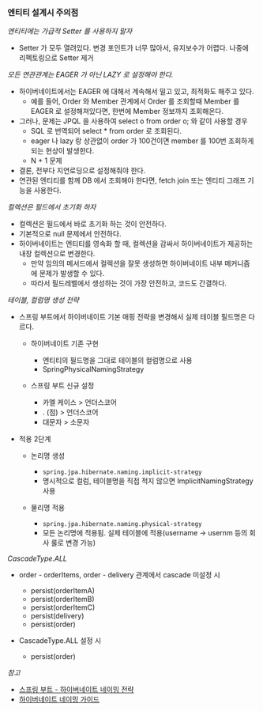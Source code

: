 ### 엔티티 설계시 주의점

*엔티티에는 가급적 Setter 를 사용하지 말자*
- Setter 가 모두 열려있다. 변경 포인트가 너무 많아서, 유지보수가 어렵다. 나중에 리펙토링으로 Setter 제거

*모든 연관관계는 EAGER 가 아닌 LAZY 로 설정해야 한다.*
- 하이버네이트에서는 EAGER 에 대해서 계속해서 밀고 있고, 최적화도 해주고 있다.
  - 예를 들어, Order 와 Member 관계에서 Order 를 조회할때 Member 를 EAGER 로 설정해져있다면, 한번에 Member 정보까지 조회해온다.
- 그러나, 문제는 JPQL 을 사용하여 select o from order o; 와 같이 사용할 경우  
  - SQL 로 번역되어 select * from order 로 조회된다.   
  - eager 나 lazy 랑 상관없이 order 가 100건이면 member 를 100번 조회하게 되는 현상이 발생한다.  
  - N + 1 문제   
- 결론, 전부다 지연로딩으로 설정해줘야 한다.
- 연관된 엔티티를 함께 DB 에서 조회해야 한다면, fetch join 또는 엔티티 그래프 기능을 사용한다. 


*컬렉션은 필드에서 초기화 하자*
- 컬렉션은 필드에서 바로 초기화 하는 것이 안전하다.
- 기본적으로 null 문제에서 안전하다.
- 하이버네이트는 엔티티를 영속화 할 때, 컬렉션을 감싸서 하이버네이트가 제공하는 내장 컬렉션으로 변경한다.
  - 만약 임의의 메서드에서 컬렉션을 잘못 생성하면 하이버네이트 내부 메커니즘에 문제가 발생할 수 있다.
  - 따라서 필드레벨에서 생성하는 것이 가장 안전하고, 코드도 간결하다.

*테이블, 컬럼명 생성 전략*
- 스프링 부트에서 하이버네이트 기본 매핑 전략을 변경해서 실제 테이블 필드명은 다르다.
  - 하이버네이트 기존 구현
    - 엔티티의 필드명을 그대로 테이블의 컬럼명으로 사용
    - SpringPhysicalNamingStrategy
  
  - 스프링 부트 신규 설정
    - 카멜 케이스 > 언더스코어
    - . (점) > 언더스코어
    - 대문자 > 소문자
  
- 적용 2단계
  - 논리명 생성
    - `spring.jpa.hibernate.naming.implicit-strategy`
    - 명시적으로 컬럼, 테이블명을 직접 적지 않으면 ImplicitNamingStrategy 사용
  
  - 물리명 적용
    - `spring.jpa.hibernate.naming.physical-strategy`
    - 모든 논리명에 적용됨. 실제 테이블에 적용(username -> usernm 등의 회사 룰로 변경 가능)

*CascadeType.ALL*
- order - orderItems, order - delivery 관계에서 cascade 미설정 시
    - persist(orderItemA)
    - persist(orderItemB)
    - persist(orderItemC)
    - persist(delivery)
    - persist(order)
    
- CascadeType.ALL 설정 시
    - persist(order)
  

*참고*
- [스프링 부트 - 하이버네이트 네이밍 전략](https://docs.spring.io/spring-boot/docs/2.1.3.RELEASE/reference/htmlsingle/#howto-configure-hibernate-naming-strategy)
- [하이버네이트 네이밍 가이드](http://docs.jboss.org/hibernate/orm/5.4/userguide/html_single/Hibernate_User_Guide.html#naming)
    